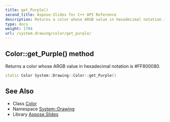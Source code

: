 ```yaml
---
title: get_Purple()
second_title: Aspose.Slides for C++ API Reference
description: Returns a color whose ARGB value in hexadecimal notation is #FF800080.
type: docs
weight: 1704
url: /system.drawing/color/get_purple/
---
```

## Color::get_Purple() method


Returns a color whose ARGB value in hexadecimal notation is #FF800080.

```cpp
static Color System::Drawing::Color::get_Purple()
```

## See Also

* Class [Color](../)
* Namespace [System::Drawing](../../)
* Library [Aspose.Slides](../../../)
